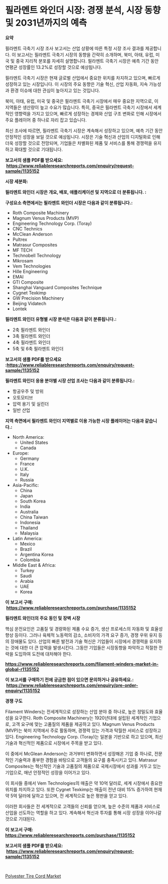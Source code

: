 <p><h1>필라멘트 와인더 시장: 경쟁 분석, 시장 동향 및 2031년까지의 예측</h1></p><p><strong>요약</strong></p>
<p><p>필라멘트 극축기 시장 조사 보고서는 산업 상황에 따른 특정 시장 조사 결과를 제공합니다. 이 보고서는 필라멘트 극축기 시장의 동향을 간략히 소개하며, 북미, 아태, 유럽, 미국 및 중국 지리적 분포를 자세히 설명합니다. 필라멘트 극축기 시장은 예측 기간 동안 연평균 성장률인 13.2%로 성장할 것으로 예상됩니다.</p><p>필라멘트 극축기 시장은 현재 글로벌 산업에서 중요한 위치를 차지하고 있으며, 빠르게 성장하고 있는 시장입니다. 이 시장의 주요 동향은 기술 혁신, 산업 자동화, 지속 가능성과 환경 이슈에 대한 관심이 높아지고 있는 것입니다.</p><p>북미, 아태, 유럽, 미국 및 중국은 필라멘트 극축기 시장에서 매우 중요한 지역으로, 이 지역들은 생산량이 높고 수요가 많습니다. 특히, 중국은 필라멘트 극축기 시장에서 세계적인 영향력을 가지고 있으며, 빠르게 성장하는 경제와 산업 구조 변화로 인해 시장에서 주요 플레이어 중 하나로 자리 잡고 있습니다.</p><p>최신 조사에 따르면, 필라멘트 극축기 시장은 계속해서 성장하고 있으며, 예측 기간 동안 안정적인 성장을 보일 것으로 예상됩니다. 시장은 기술 혁신과 산업의 디지털화로 인해 더욱 성장할 것으로 전망되며, 기업들은 차별화된 제품 및 서비스를 통해 경쟁력을 유지하고 확대할 것으로 기대됩니다.</p></p>
<p><strong>보고서의 샘플 PDF를 받으세요: &nbsp;<a href="https://www.reliableresearchreports.com/enquiry/request-sample/1135152">https://www.reliableresearchreports.com/enquiry/request-sample/1135152</a></strong></p>
<p><strong>시장 세분화:</strong></p>
<p><strong> 필라멘트 와인더 시장은 개요, 배포, 애플리케이션 및 지역으로 더 분류됩니다. :</strong></p>
<p><strong>구성요소 측면에서는 필라멘트 와인더 시장은 다음과 같이 분류됩니다.:</strong></p>
<p><ul><li>Roth Composite Machinery</li><li>Magnum Venus Products (MVP)</li><li>Engineering Technology Corp. (Toray)</li><li>CNC Technics</li><li>McClean Anderson</li><li>Pultrex</li><li>Matrasur Composites</li><li>MF TECH</li><li>Technobell Technology</li><li>Mikrosam</li><li>Vem Technologies</li><li>Hille Engineering</li><li>EMAI</li><li>GTI Composite</li><li>Shanghai Vanguard Composites Technique</li><li>Cygnet Texkimp</li><li>GW Precision Machinery</li><li>Beijing Vidatech</li><li>Lontek</li></ul></p>
<p><strong> 필라멘트 와인더 유형별 시장 분석은 다음과 같이 분류됩니다.:</strong></p>
<p><ul><li>2축 필라멘트 와인더</li><li>3축 필라멘트 와인더</li><li>4축 필라멘트 와인더</li><li>5축 및 6축 필라멘트 와인더</li></ul></p>
<p><strong>보고서의 샘플 PDF를 받으세요 :<a href="https://www.reliableresearchreports.com/enquiry/request-sample/1135152">https://www.reliableresearchreports.com/enquiry/request-sample/1135152</a></strong></p>
<p><strong> 필라멘트 와인더 응용 분야별 시장 산업 조사는 다음과 같이 분류됩니다.:</strong></p>
<p><ul><li>항공우주 및 방위</li><li>오토모티브</li><li>압력 용기 및 실린더</li><li>일반 산업</li></ul></p>
<p><strong>지역 측면에서 필라멘트 와인더 지역별로 이용 가능한 시장 플레이어는 다음과 같습니다.:</strong></p>
<p><ul>
    <li>
        North America:
        <ul>
            <li>United States</li>
            <li>Canada</li>
        </ul>
    </li>
    <li>
        Europe:
        <ul>
            <li>Germany</li>
            <li>France</li>
            <li>U.K.</li>
            <li>Italy</li>
            <li>Russia</li>
        </ul>
    </li>
    <li>
        Asia-Pacific:
        <ul>
            <li>China</li>
            <li>Japan</li>
            <li>South Korea</li>
            <li>India</li>
            <li>Australia</li>
            <li>China Taiwan</li>
            <li>Indonesia</li>
            <li>Thailand</li>
            <li>Malaysia</li>
        </ul>
    </li>
    <li>
        Latin America:
        <ul>
            <li>Mexico</li>
            <li>Brazil</li>
            <li>Argentina Korea</li>
            <li>Colombia</li>
        </ul>
    </li>
    <li>
        Middle East & Africa:
        <ul>
            <li>Turkey</li>
            <li>Saudi</li>
            <li>Arabia</li>
            <li>UAE</li>
            <li>Korea</li>
        </ul>
    </li>
    </ul></p>
<p><strong>이 보고서 구매: &nbsp;<a href="https://www.reliableresearchreports.com/purchase/1135152">https://www.reliableresearchreports.com/purchase/1135152</a></strong></p>
<p><strong>필라멘트 와인더의 주요 동인 및 장벽 시장</strong></p>
<p><p>핵심 운전요인은 고품질 및 경량화된 제품 수요 증가, 생산 프로세스의 자동화 및 효율성 향상 등이다. 그러나 육체적 노동력의 감소, 소비자의 가격 요구 증가, 경쟁 우위 유지 등의 장애물도 있다. 산업의 빠른 발전과 기술 혁신은 기업들이 시장에서 경쟁력을 유지하는 것에 대한 더 큰 압력을 발생시킨다. 그동안 기업들은 시장동향을 파악하고 적절한 전략을 도입하여 도전에 대처해야 한다.</p></p>
<p><strong><a href="https://www.reliableresearchreports.com/filament-winders-market-in-global-r1135152">https://www.reliableresearchreports.com/filament-winders-market-in-global-r1135152</a></strong></p>
<p><strong>이 보고서를 구매하기 전에 궁금한 점이 있으면 문의하거나 공유하세요.: &nbsp;<a href="https://www.reliableresearchreports.com/enquiry/pre-order-enquiry/1135152">https://www.reliableresearchreports.com/enquiry/pre-order-enquiry/1135152</a></strong></p>
<p><strong>경쟁 구도</strong></p>
<p><p>Filament Winders는 전세계적으로 성장하는 산업 분야 중 하나로, 높은 정밀도와 효율성을 요구한다. Roth Composite Machinery는 1920년대에 설립된 세계적인 기업으로, 고객 요구에 맞는 고품질의 제품을 제공하고 있다. Magnum Venus Products (MVP)는 북미 지역에서 주로 활동하며, 경쟁력 있는 가격과 탁월한 서비스로 성장하고 있다. Engineering Technology Corp. (Toray)는 일본을 기반으로 하고 있으며, 최신 기술과 혁신적인 제품으로 시장에서 주목을 받고 있다. </p><p>이 중에서 McGlean Anderson는 과거부터 변화하면서 성장해온 기업 중 하나로, 전문적인 기술력과 풍부한 경험을 바탕으로 고객들의 요구를 충족시키고 있다. Matrasur Composites는 혁신적인 기술과 고품질의 제품으로 국제시장에서 성과를 거두고 있는 기업으로, 매년 안정적인 성장을 이어가고 있다.</p><p>이 회사들 중에서 Vem Technologies의 매출은 약 10억 달러로, 세계 시장에서 중요한 위치를 차지하고 있다. 또한 Cygnet Texkimp는 매출이 전년 대비 15% 증가하여 현재 약 5억 달러에 달하고 있으며, 전 세계적으로 높은 평판을 얻고 있다.</p><p>이러한 회사들은 전 세계적으로 고객들의 신뢰를 얻으며, 높은 수준의 제품과 서비스로 산업을 선도하는 역할을 하고 있다. 계속해서 혁신과 투자를 통해 시장 성장을 이어나갈 것으로 기대된다.</p></p>
<p><strong>이 보고서 구매: &nbsp; <a href="https://www.reliableresearchreports.com/purchase/1135152">https://www.reliableresearchreports.com/purchase/1135152</a></strong></p>
<p><strong>보고서의 샘플 PDF를 받으세요: &nbsp;<a href="https://www.reliableresearchreports.com/enquiry/request-sample/1135152">https://www.reliableresearchreports.com/enquiry/request-sample/1135152</a></strong><strong></strong></p>
<p>&nbsp;</p>
<p><p><a href="https://github.com/BryceTownsendr/Market-Research-Report-List-4/blob/main/polyester-tire-cord-market.md">Polyester Tire Cord Market</a></p></p>